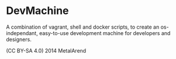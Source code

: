 DevMachine
==========

A combination of vagrant, shell and docker scripts, to create an os-independant, easy-to-use development machine for developers and designers.

(CC BY-SA 4.0) 2014 MetalArend
